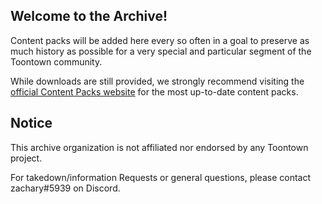 ## Welcome to the Archive!

Content packs will be added here every so often in a goal to preserve as much history as possible for a very special and particular segment of the Toontown community.

While downloads are still provided, we strongly recommend visiting the [official Content Packs website](https://contentpacks.net) for the most up-to-date content packs.

## Notice

This archive organization is not affiliated nor endorsed by any Toontown project.

For takedown/information Requests or general questions, please contact zachary#5939 on Discord.
